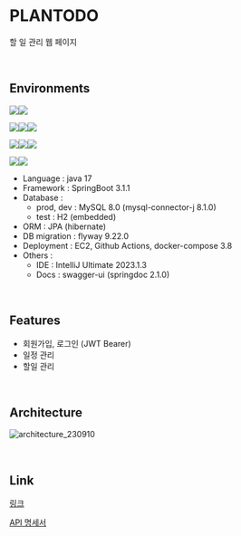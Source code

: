 # PLANTODO
할 일 관리 웹 페이지

<br>

## Environments

<img src="https://img.shields.io/badge/Java-007396?style=for-the-badge&logo=OpenJDK&logoColor=white"/><img src="https://img.shields.io/badge/springboot-6DB33F?style=for-the-badge&logo=springboot&logoColor=white">

<img src="https://img.shields.io/badge/mysql-4479A1?style=for-the-badge&logo=mysql&logoColor=white"><img src="https://img.shields.io/badge/hibernate-59666C?style=for-the-badge&logo=hibernate&logoColor=white"><img src="https://img.shields.io/badge/flyway-CC0200?style=for-the-badge&logo=flyway&logoColor=white">

<img src="https://img.shields.io/badge/ec2-FF9900?style=for-the-badge&logo=ec2&logoColor=white"><img src="https://img.shields.io/badge/githubactions-2088FF?style=for-the-badge&logo=githubactions&logoColor=white"><img src="https://img.shields.io/badge/docker-2496ED?style=for-the-badge&logo=docker&logoColor=white">

<img src="https://img.shields.io/badge/swagger-85EA2D?style=for-the-badge&logo=swagger&logoColor=white"><img src="https://img.shields.io/badge/intellijidea-000000?style=for-the-badge&logo=intellijidea&logoColor=white">


- Language : java 17
- Framework : SpringBoot 3.1.1 
- Database :
  - prod, dev : MySQL 8.0 (mysql-connector-j 8.1.0)
  - test : H2 (embedded)
- ORM : JPA (hibernate)
- DB migration : flyway 9.22.0
- Deployment : EC2, Github Actions, docker-compose 3.8
- Others :
  - IDE : IntelliJ Ultimate 2023.1.3
  - Docs : swagger-ui (springdoc 2.1.0)

<br>

## Features
- 회원가입, 로그인 (JWT Bearer)
- 일정 관리
- 할일 관리

<br>

## Architecture
![architecture_230910](https://github.com/yeonleaf/plantodo-renew/assets/91470133/cc643247-ac9f-478e-8f8c-c82670407c91)


<br>

## Link
[링크](https://plantodo.site/swagger-ui/index.html)

[API 명세서](https://documenter.getpostman.com/view/16796529/2s9Y5SWRLp)
